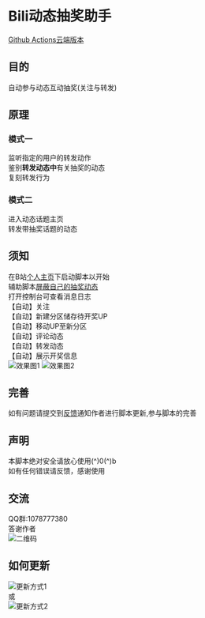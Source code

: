 # Bili动态抽奖助手
[Github Actions云端版本](https://github.com/shanmite/LotteryAutoScript)
## 目的
自动参与动态互动抽奖(关注与转发)  
## 原理
### 模式一
监听指定的用户的转发动作  
鉴别**转发动态中**有关抽奖的动态  
复刻转发行为
### 模式二
进入动态话题主页  
转发带抽奖话题的动态
## 须知
在B站[个人主页](https://space.bilibili.com/)下启动脚本以开始  
辅助脚本[屏蔽自己的抽奖动态](https://greasyfork.org/zh-CN/scripts/415724)  
打开控制台可查看消息日志  
【自动】关注  
【自动】新建分区储存待开奖UP  
【自动】移动UP至新分区  
【自动】评论动态  
【自动】转发动态  
【自动】展示开奖信息  
![效果图1](https://ftp.bmp.ovh/imgs/2020/11/d32f65bc44c3c2fd.png)
![效果图2](https://ftp.bmp.ovh/imgs/2020/11/82026556daf21c82.png)
## 完善
如有问题请提交到[反馈](https://greasyfork.org/zh-CN/scripts/412468-bili%E5%8A%A8%E6%80%81%E6%8A%BD%E5%A5%96%E5%8A%A9%E6%89%8B/feedback)通知作者进行脚本更新,参与脚本的完善
## 声明
本脚本绝对安全请放心使用(^)0(^)b  
如有任何错误请反馈，感谢使用  
## 交流
QQ群:1078777380  
答谢作者  
![二维码](https://ftp.bmp.ovh/imgs/2020/11/28493ff919d52ce5.png)
## 如何更新
![更新方式1](https://ftp.bmp.ovh/imgs/2020/10/50310b2db579534a.png)  
或  
![更新方式2](https://ftp.bmp.ovh/imgs/2020/10/6be8bc305313b9dc.png)
